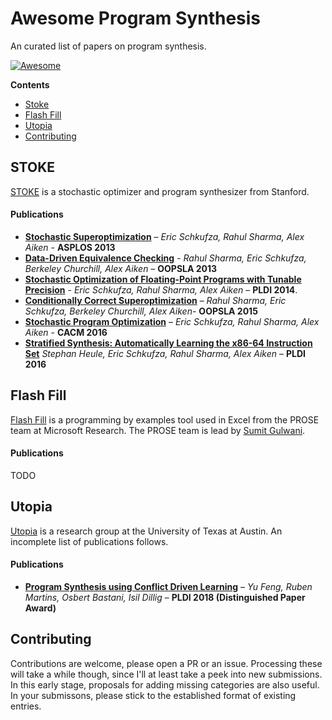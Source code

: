# Awesome Program Synthesis
An curated list of papers on program synthesis.

[![Awesome](https://awesome.re/badge.svg)](https://awesome.re)

**Contents**

* [Stoke](#stoke)
* [Flash Fill](#flash-fill)
* [Utopia](#utopia)
* [Contributing](#contributing)

## STOKE
[STOKE](http://stoke.stanford.edu) is a stochastic optimizer and program synthesizer from Stanford. 

#### Publications
* [__Stochastic Superoptimization__](https://raw.githubusercontent.com/StanfordPL/stoke/develop/docs/papers/asplos13.pdf) – _Eric Schkufza, Rahul Sharma, Alex Aiken_ -  __ASPLOS 2013__
* [__Data-Driven Equivalence Checking__](https://raw.githubusercontent.com/StanfordPL/stoke/develop/docs/papers/oopsla13b.pdf) - _Rahul Sharma, Eric Schkufza, Berkeley Churchill, Alex Aiken_ – __OOPSLA 2013__
* [__Stochastic Optimization of Floating-Point Programs with Tunable Precision__](https://raw.githubusercontent.com/StanfordPL/stoke/develop/docs/papers/pldi14a.pdf) - _Eric Schkufza, Rahul Sharma, Alex Aiken_ – __PLDI 2014__.  
* [__Conditionally Correct Superoptimization__](https://raw.githubusercontent.com/StanfordPL/stoke/develop/docs/papers/oopsla15a.pdf) – _Rahul Sharma, Eric Schkufza, Berkeley Churchill, Alex Aiken_- __OOPSLA 2015__
* [__Stochastic Program Optimization__](https://raw.githubusercontent.com/StanfordPL/stoke/develop/docs/papers/cacm16.pdf) – _Eric Schkufza, Rahul Sharma, Alex Aiken_ - __CACM 2016__
* [__Stratified Synthesis: Automatically Learning the x86-64 Instruction Set__](https://raw.githubusercontent.com/StanfordPL/stoke/develop/docs/papers/pldi16.pdf) _Stephan Heule, Eric Schkufza, Rahul Sharma, Alex Aiken_ – __PLDI 2016__

## Flash Fill
[Flash Fill]() is a programming by examples tool used in Excel from the PROSE team at Microsoft Research. The PROSE team is lead by [Sumit Gulwani](https://www.microsoft.com/en-us/research/people/sumitg/). 

#### Publications

TODO 

## Utopia
[Utopia](http://utopia.cs.utexas.edu/) is a research group at the University of Texas at Austin. An incomplete list of publications follows.

#### Publications

* [__Program Synthesis using Conflict Driven Learning__](http://www.cs.utexas.edu/~isil/pldi18-neo.pdf) – _Yu Feng, Ruben Martins, Osbert Bastani, Isil Dillig_ – __PLDI 2018 (Distinguished Paper Award)__

## Contributing
Contributions are welcome, please open a PR or an issue. Processing these will take a while though, since I'll at least take a peek into new submissions. In this early stage, proposals for adding missing categories are also useful. In your submissons, please stick to the established format of existing entries.

